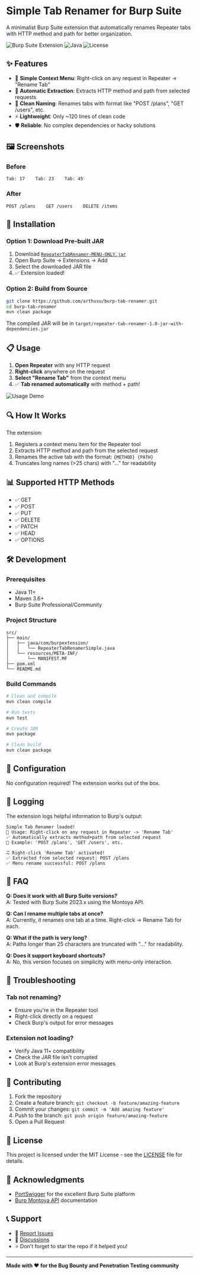 # Simple Tab Renamer for Burp Suite

A minimalist Burp Suite extension that automatically renames Repeater tabs with HTTP method and path for better organization.

![Burp Suite Extension](https://img.shields.io/badge/Burp%20Suite-Extension-orange)
![Java](https://img.shields.io/badge/Java-11+-blue)
![License](https://img.shields.io/badge/License-MIT-green)

## ✨ Features

- 🎯 **Simple Context Menu**: Right-click on any request in Repeater → "Rename Tab"
- 🔄 **Automatic Extraction**: Extracts HTTP method and path from selected requests
- 📝 **Clean Naming**: Renames tabs with format like "POST /plans", "GET /users", etc.
- ⚡ **Lightweight**: Only ~120 lines of clean code
- 🛡️ **Reliable**: No complex dependencies or hacky solutions

## 🖼️ Screenshots

### Before
```
Tab: 17    Tab: 23    Tab: 45
```

### After
```
POST /plans    GET /users    DELETE /items
```

## 🚀 Installation

### Option 1: Download Pre-built JAR
1. Download [`RepeaterTabRenamer-MENU-ONLY.jar`](releases/RepeaterTabRenamer-MENU-ONLY.jar)
2. Open Burp Suite → Extensions → Add
3. Select the downloaded JAR file
4. ✅ Extension loaded!

### Option 2: Build from Source
```bash
git clone https://github.com/arthusu/burp-tab-renamer.git
cd burp-tab-renamer
mvn clean package
```
The compiled JAR will be in `target/repeater-tab-renamer-1.0-jar-with-dependencies.jar`

## 📋 Usage

1. **Open Repeater** with any HTTP request
2. **Right-click** anywhere on the request
3. **Select "Rename Tab"** from the context menu
4. ✅ **Tab renamed automatically** with method + path!

![Usage Demo](docs/usage-demo.gif)

## 🔍 How It Works

The extension:
1. Registers a context menu item for the Repeater tool
2. Extracts HTTP method and path from the selected request
3. Renames the active tab with the format: `{METHOD} {PATH}`
4. Truncates long names (>25 chars) with "..." for readability

## 📊 Supported HTTP Methods

- ✅ GET
- ✅ POST  
- ✅ PUT
- ✅ DELETE
- ✅ PATCH
- ✅ HEAD
- ✅ OPTIONS

## 🛠️ Development

### Prerequisites
- Java 11+
- Maven 3.6+
- Burp Suite Professional/Community

### Project Structure
```
src/
├── main/
│   ├── java/com/burpextension/
│   │   └── RepeaterTabRenamerSimple.java
│   └── resources/META-INF/
│       └── MANIFEST.MF
├── pom.xml
└── README.md
```

### Build Commands
```bash
# Clean and compile
mvn clean compile

# Run tests
mvn test

# Create JAR
mvn package

# Clean build
mvn clean package
```

## 🔧 Configuration

No configuration required! The extension works out of the box.

## 📝 Logging

The extension logs helpful information to Burp's output:

```
Simple Tab Renamer loaded!
🎯 Usage: Right-click on any request in Repeater -> 'Rename Tab'
✅ Automatically extracts method+path from selected request
📝 Example: 'POST /plans', 'GET /users', etc.

🎝️ Right-click 'Rename Tab' activated!
✅ Extracted from selected request: POST /plans
✅ Menu rename successful: POST /plans
```

## 🤔 FAQ

**Q: Does it work with all Burp Suite versions?**  
A: Tested with Burp Suite 2023.x using the Montoya API.

**Q: Can I rename multiple tabs at once?**  
A: Currently, it renames one tab at a time. Right-click → Rename Tab for each.

**Q: What if the path is very long?**  
A: Paths longer than 25 characters are truncated with "..." for readability.

**Q: Does it support keyboard shortcuts?**  
A: No, this version focuses on simplicity with menu-only interaction.

## 🐛 Troubleshooting

### Tab not renaming?
- Ensure you're in the Repeater tool
- Right-click directly on a request
- Check Burp's output for error messages

### Extension not loading?
- Verify Java 11+ compatibility
- Check the JAR file isn't corrupted
- Look at Burp's extension error messages

## 🤝 Contributing

1. Fork the repository
2. Create a feature branch: `git checkout -b feature/amazing-feature`
3. Commit your changes: `git commit -m 'Add amazing feature'`
4. Push to the branch: `git push origin feature/amazing-feature`
5. Open a Pull Request

## 📄 License

This project is licensed under the MIT License - see the [LICENSE](LICENSE) file for details.

## 🙏 Acknowledgments

- [PortSwigger](https://portswigger.net/) for the excellent Burp Suite platform
- [Burp Montoya API](https://portswigger.github.io/burp-extensions-montoya-api/) documentation

## 📞 Support

- 🐛 [Report Issues](https://github.com/arthusu/burp-tab-renamer/issues)
- 💬 [Discussions](https://github.com/arthusu/burp-tab-renamer/discussions)
- ⭐ Don't forget to star the repo if it helped you!

---

**Made with ❤️ for the Bug Bounty and Penetration Testing community**
